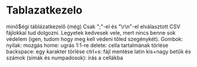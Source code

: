 # Tablazatkezelo
 minő$égi táblázatkezelő
 (még) Csak ";"-el és "\r\n"-el elválasztott CSV fájlokkal tud dolgozni. 
 Legyetek kedvesek vele, mert nincs benne sok védelem (igen, tudom hogy meg kell védeni tőled szegénykét).
 Gombok: 
	nyilak: mozgás
	home: ugrás 1:1-re
	delete: cella tartalmának törlése
	backspace: egy karakter törlése
	ctrl+s: fájl mentése
	latin kis+nagy betűk és számok (simák és numpadosok): írás a cellákba

